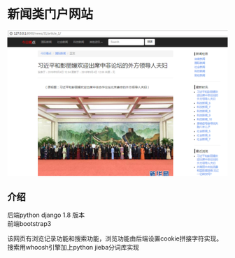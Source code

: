 新闻类门户网站
===

![首页](https://github.com/bboyAyao/gitlearn/blob/master/newsSite/minicms/%E9%A1%B5%E9%9D%A2%E5%B1%95%E7%A4%BA.png)

## 介绍

后端python django 1.8 版本  
前端bootstrap3  

该网页有浏览记录功能和搜索功能，浏览功能由后端设置cookie拼接字符实现。  
搜索用whoosh引擎加上python jieba分词库实现
